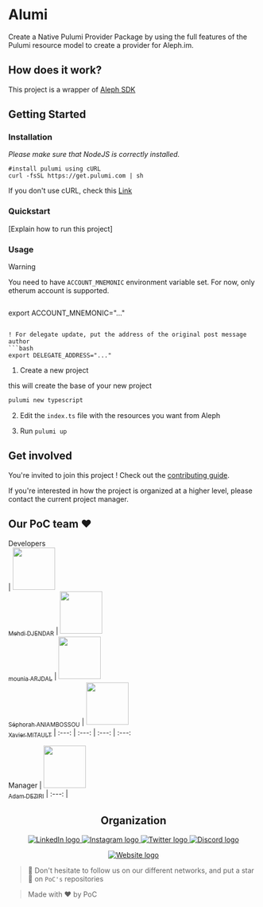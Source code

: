 # Alumi

Create a Native Pulumi Provider Package by using the full features of the Pulumi resource model to create a provider for Aleph.im.

## How does it work?

This project is a wrapper of [Aleph SDK](https://aleph-im.gitbook.io/ts-sdk/)

## Getting Started

### Installation

_Please make sure that NodeJS is correctly installed._

```
#install pulumi using cURL
curl -fsSL https://get.pulumi.com | sh
```

If you don't use cURL, check this [Link](https://www.pulumi.com/docs/install/)

### Quickstart

[Explain how to run this project]

### Usage

> [!WARNING]  
> You need to have `ACCOUNT_MNEMONIC` environment variable set.
> For now, only etherum account is supported.
> ```bash
export ACCOUNT_MNEMONIC="..."
```

! For delegate update, put the address of the original post message author
```bash
export DELEGATE_ADDRESS="..."
```

1. Create a new project

this will create the base of your new project

```bash
pulumi new typescript
```

2. Edit the `index.ts` file with the resources you want from Aleph

3. Run `pulumi up`

## Get involved

You're invited to join this project ! Check out the [contributing guide](./CONTRIBUTING.md).

If you're interested in how the project is organized at a higher level, please contact the current project manager.

## Our PoC team ❤️

Developers  
| [<img src="https://github.com/SloWayyy.png?size=85" width=85><br><sub>Mehdi DJENDAR</sub>](https://github.com/SloWayyy) | [<img src="https://github.com/moonia.png?size=85" width=85><br><sub>mounia ARJDAL</sub>](https://github.com/moonia) | [<img src="https://github.com/sephorah.png?size=85" width=85><br><sub>Séphorah ANIAMBOSSOU</sub>](https://github.com/sephorah) | [<img src="https://github.com/Saverio976.png?size=85" width=85><br><sub>Xavier MITAULT</sub>](https://github.com/Saverio976)
| :---: | :---: | :---: | :---:

Manager
| [<img src="https://github.com/adamdeziri.png?size=85" width=85><br><sub>Adam DEZIRI</sub>](https://github.com/adamdeziri)
| :---: |

<h2 align=center>
Organization
</h2>

<p align='center'>
    <a href="https://www.linkedin.com/company/pocinnovation/mycompany/">
        <img src="https://img.shields.io/badge/LinkedIn-0077B5?style=for-the-badge&logo=linkedin&logoColor=white" alt="LinkedIn logo">
    </a>
    <a href="https://www.instagram.com/pocinnovation/">
        <img src="https://img.shields.io/badge/Instagram-E4405F?style=for-the-badge&logo=instagram&logoColor=white" alt="Instagram logo"
>
    </a>
    <a href="https://twitter.com/PoCInnovation">
        <img src="https://img.shields.io/badge/Twitter-1DA1F2?style=for-the-badge&logo=twitter&logoColor=white" alt="Twitter logo">
    </a>
    <a href="https://discord.com/invite/Yqq2ADGDS7">
        <img src="https://img.shields.io/badge/Discord-7289DA?style=for-the-badge&logo=discord&logoColor=white" alt="Discord logo">
    </a>
</p>
<p align=center>
    <a href="https://www.poc-innovation.fr/">
        <img src="https://img.shields.io/badge/WebSite-1a2b6d?style=for-the-badge&logo=GitHub Sponsors&logoColor=white" alt="Website logo">
    </a>
</p>

> 🚀 Don't hesitate to follow us on our different networks, and put a star 🌟 on `PoC's` repositories

> Made with ❤️ by PoC

